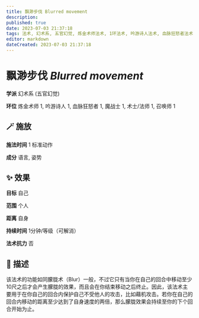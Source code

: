 ```yaml
---
title: 飘渺步伐 Blurred movement
description: 
published: true
date: 2023-07-03 21:37:18
tags: 法术, 幻术系, 五官幻觉, 炼金术师法术, 1环法术, 吟游诗人法术, 血脉狂怒者法术, 魔战士法术, 术士/法师法术, 召唤师法术
editor: markdown
dateCreated: 2023-07-03 21:37:18
---
```


# **飘渺步伐** *Blurred movement*

**学派** 幻术系 (五官幻觉) 

**环位** 炼金术师 1, 吟游诗人 1, 血脉狂怒者 1, 魔战士 1, 术士/法师 1, 召唤师 1

## 🪄 施放

**施法时间** 1 标准动作

**成分** 语言, 姿势

## ✨ 效果 

**目标** 自己 

**范围** 个人

**距离** 自身  

**持续时间** 1分钟/等级（可解消） 

**法术抗力** 否

## 📖 描述

该法术的功能如同朦胧术（Blur）一般，不过它只有当你在自己的回合中移动至少10尺之后才会产生朦胧的效果，而且会在你结束移动之后终止。因此，该法术主要用于在你自己的回合内保护自己不受他人的攻击，比如藉机攻击。若你在自己的回合内移动的距离至少达到了自身速度的两倍，那么朦胧效果会持续至你的下个回合开始为止。
    
